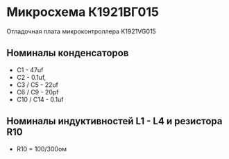 # Микросхема К1921ВГ015

Отладочная плата микроконтроллера K1921VG015


## Номиналы конденсаторов
- C1 - 47uf
- C2 - 0.1uf,
- C3 / C5 - 22uf
- C6 / C9 - 20pf
- C10 / C14 - 0.1uf

## Номиналы индуктивностей L1 - L4 и резистора R10

- R10 = 100/300ом